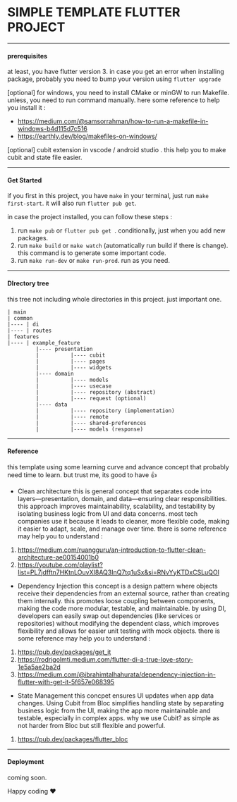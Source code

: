 # SIMPLE TEMPLATE FLUTTER PROJECT

------------

#### prerequisites
at least, you have flutter version 3.
in case you get an error when installing package, probably you need to bump your version using `flutter upgrade`

[optional] for windows, you need to install CMake or minGW to run Makefile. unless, you need to run command manually.
here some reference to help you install it :
- https://medium.com/@samsorrahman/how-to-run-a-makefile-in-windows-b4d115d7c516
- https://earthly.dev/blog/makefiles-on-windows/

[optional] cubit extension in vscode / android studio . this help you to make cubit and state file easier.

------------


#### Get Started
if you first in this project, you have `make` in your terminal, just run `make first-start`. it will also run `flutter pub get`.

in case the project installed, you can follow these steps :
1. run `make pub` or `flutter pub get `. conditionally, just when you add new packages.
2. run `make build` or `make watch` (automatically run build if there is change). this command is to generate some important code.
3. run `make run-dev` or `make run-prod`. run as you need.



------------
#### DIrectory tree

this tree not including whole directories in this project. just important one.

    | main
    | common
    |---- | di
    |---- | routes
    | features
    |---- | example_feature
			 |---- presentation
			 |			|---- cubit
			 |			|---- pages
			 |			|---- widgets
			 |---- domain
			 |			|---- models
			 |			|---- usecase
			 |			|---- repository (abstract)
			 |			|---- request (optional)
			 |---- data
			 |			|---- repository (implementation)
			 |			|---- remote
			 |			|---- shared-preferences
			 |			|---- models (response)
------------

#### Reference
this template using some learning curve and advance concept that probably need time to learn. but trust me, its good to have 👍

- Clean architecture
  this is general concept that separates code into layers—presentation, domain, and data—ensuring clear responsibilities. this approach improves maintainability, scalability, and testability by isolating business logic from UI and data concerns. most tech companies use it because it leads to cleaner, more flexible code, making it easier to adapt, scale, and manage over time.
  there is some reference may help you to understand :
1. https://medium.com/ruangguru/an-introduction-to-flutter-clean-architecture-ae00154001b0
2. https://youtube.com/playlist?list=PL7jdfftn7HKtnLOuvXI8AQ3InQ7tq1uSx&si=RNvYyKTDxCSLuQOl

-  Dependency Injection
   this concept is a design pattern where objects receive their dependencies from an external source, rather than creating them internally. this promotes loose coupling between components, making the code more modular, testable, and maintainable. by using DI, developers can easily swap out dependencies (like services or repositories) without modifying the dependent class, which improves flexibility and allows for easier unit testing with mock objects.
   there is some reference may help you to understand :
1. https://pub.dev/packages/get_it
2. https://rodrigolmti.medium.com/flutter-di-a-true-love-story-1e5a5ae2ba2d
3. https://medium.com/@ibrahimtalhahurata/dependency-injection-in-flutter-with-get-it-5f657e068395

- State Management
  this concpet ensures UI updates when app data changes. Using Cubit from Bloc simplifies handling state by separating business logic from the UI, making the app more maintainable and testable, especially in complex apps. why we use Cubit? as simple as not harder from Bloc but still flexible and powerful.
1. https://pub.dev/packages/flutter_bloc


------------

#### Deployment
coming soon.



Happy coding ❤️
